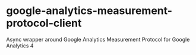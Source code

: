 # google-analytics-measurement-protocol-client
Async wrapper around Google Analytics Measurement Protocol for Google Analytics 4
